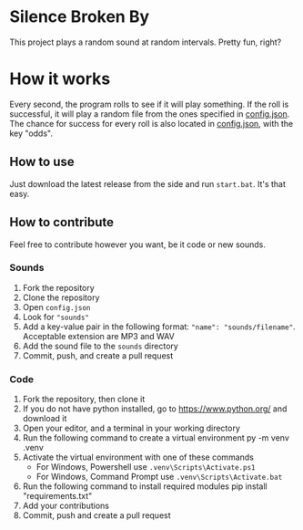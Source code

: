 # Silence Broken By

This project plays a random sound at random intervals. Pretty fun, right?

# How it works

Every second, the program rolls to see if it will play something. If the roll is successful, it will play a random file from the ones specified in [config.json](config.json). The chance for success for every roll is also located in [config.json](config.json), with the key "odds".

## How to use

Just download the latest release from the side and run `start.bat`. It's that easy.

## How to contribute

Feel free to contribute however you want, be it code or new sounds.

### Sounds

1. Fork the repository
2. Clone the repository
3. Open `config.json`
4. Look for `"sounds"`
5. Add a key-value pair in the following format: `"name": "sounds/filename"`. Acceptable extension are MP3 and WAV
6. Add the sound file to the `sounds` directory
7. Commit, push, and create a pull request

### Code

1. Fork the repository, then clone it
2. If you do not have python installed, go to https://www.python.org/ and download it
3. Open your editor, and a terminal in your working directory
4. Run the following command to create a virtual environment
    py -m venv .venv
5. Activate the virtual environment with one of these commands
    - For Windows, Powershell use `.venv\Scripts\Activate.ps1`
    - For Windows, Command Prompt use `.venv\Scripts\Activate.bat`
6. Run the following command to install required modules
    pip install "requirements.txt"
7. Add your contributions
8. Commit, push and create a pull request

